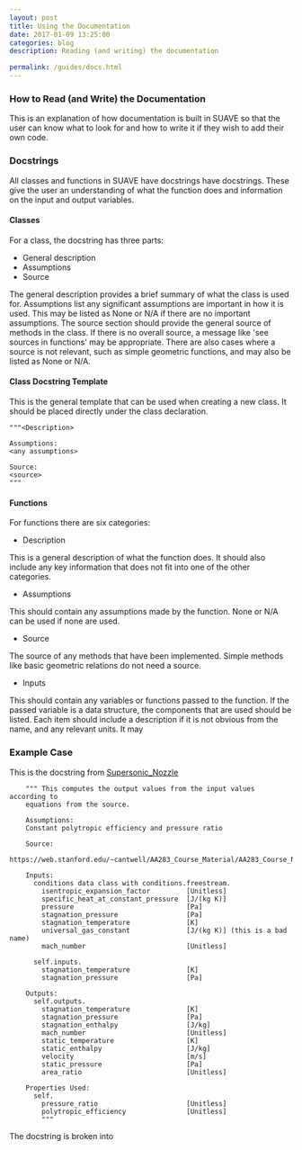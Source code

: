 ```yaml
---
layout: post
title: Using the Documentation
date: 2017-01-09 13:25:00
categories: blog
description: Reading (and writing) the documentation

permalink: /guides/docs.html
---
```


### How to Read (and Write) the Documentation

This is an explanation of how documentation is built in SUAVE so that the user can know what to look for and how to write it if they wish to add their own code.

### Docstrings

All classes and functions in SUAVE have docstrings have docstrings. These give the user an understanding of what the function does and information on the input and output variables. 

#### Classes

For a class, the docstring has three parts:

* General description
* Assumptions
* Source

The general description provides a brief summary of what the class is used for. Assumptions list any significant assumptions are important in how it is used. This may be listed as None or N/A if there are no important assumptions. The source section should provide the general source of methods in the class. If there is no overall source, a message like 'see sources in functions' may be appropriate. There are also cases where a source is not relevant, such as simple geometric functions, and may also be listed as None or N/A.

#### Class Docstring Template

This is the general template that can be used when creating a new class. It should be placed directly under the class declaration.

    """<Description>
    
    Assumptions:
    <any assumptions>
    
    Source:
    <source>
    """
    
#### Functions

For functions there are six categories:

* Description

This is a general description of what the function does. It should also include any key information that does not fit into one of the other categories.

* Assumptions

This should contain any assumptions made by the function. None or N/A can be used if none are used.

* Source

The source of any methods that have been implemented. Simple methods like basic geometric relations do not need a source.

* Inputs

This should contain any variables or functions passed to the function. If the passed variable is a data structure, the components that are used should be listed. Each item should include a description if it is not obvious from the name, and any relevant units. It may 

### Example Case

This is the docstring from [Supersonic_Nozzle]()

        """ This computes the output values from the input values according to
        equations from the source.
        
        Assumptions:
        Constant polytropic efficiency and pressure ratio
        
        Source:
        https://web.stanford.edu/~cantwell/AA283_Course_Material/AA283_Course_Notes/
        
        Inputs:
          conditions data class with conditions.freestream.
            isentropic_expansion_factor         [Unitless]
            specific_heat_at_constant_pressure  [J/(kg K)]
            pressure                            [Pa]
            stagnation_pressure                 [Pa]
            stagnation_temperature              [K]
            universal_gas_constant              [J/(kg K)] (this is a bad name)
            mach_number                         [Unitless]
                
          self.inputs.
            stagnation_temperature              [K]
            stagnation_pressure                 [Pa]
                   
        Outputs:
          self.outputs.
            stagnation_temperature              [K]  
            stagnation_pressure                 [Pa]
            stagnation_enthalpy                 [J/kg]
            mach_number                         [Unitless]
            static_temperature                  [K]
            static_enthalpy                     [J/kg]
            velocity                            [m/s]
            static_pressure                     [Pa]
            area_ratio                          [Unitless]
                
        Properties Used:
          self.
            pressure_ratio                      [Unitless]
            polytropic_efficiency               [Unitless]
            """       
            
The docstring is broken into 